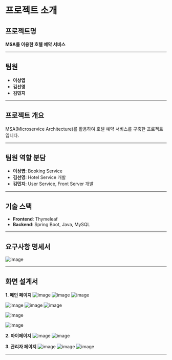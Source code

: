 # 프로젝트 소개

## 프로젝트명
**MSA를 이용한 호텔 예약 서비스**

---

## 팀원
- **이상엽**
- **김선영**
- **김민지**

---

## 프로젝트 개요
MSA(Microservice Architecture)를 활용하여 호텔 예약 서비스를 구축한 프로젝트입니다.

---

## 팀원 역할 분담
- **이상엽**: Booking Service
- **김선영**: Hotel Service 개발
- **김민지**: User Service, Front Server 개발

---

## 기술 스택
- **Frontend**: Thymeleaf
- **Backend**: Spring Boot, Java, MySQL

---

## 요구사항 명세서
![image](https://github.com/user-attachments/assets/29175095-8e99-44b5-a0f4-4b8d33765485)



---

## 화면 설계서
**1. 메인 페이지**
![image](https://github.com/user-attachments/assets/0732ae76-6812-49b2-a899-2a39fe95a817)
![image](https://github.com/user-attachments/assets/5d4470ae-25cd-40cf-a6b2-9017931a9614)
![image](https://github.com/user-attachments/assets/9bd81204-07d4-45ee-ba2b-075c7348f30c)

![image](https://github.com/user-attachments/assets/40a2ce81-f7b9-47e5-a4b4-a5745120fba4)
![image](https://github.com/user-attachments/assets/674231a3-cb3b-4245-b947-dcdd8ade2d2f)
![image](https://github.com/user-attachments/assets/f81b8af5-37aa-4d6a-a4a7-98c33eddee0c)

![image](https://github.com/user-attachments/assets/5d115c6f-ec4f-4c75-a171-99a638a29644)

![image](https://github.com/user-attachments/assets/8994d020-3be3-483b-af79-3198cb7664d0)

**2. 마이페이지**
![image](https://github.com/user-attachments/assets/b5175911-5ab9-4eee-8af3-c8d7008b71ad)
![image](https://github.com/user-attachments/assets/4b70f950-9b87-44da-b561-686cdcbf132d)

**3. 관리자 페이지**
![image](https://github.com/user-attachments/assets/74ddcc7f-eb76-4194-b73d-968f5f1b1744)
![image](https://github.com/user-attachments/assets/aa17986f-b7d9-4915-a425-7bf4d0a89928)
![image](https://github.com/user-attachments/assets/c44c436c-31be-44a6-ae2e-35d4143f5e03)



---

